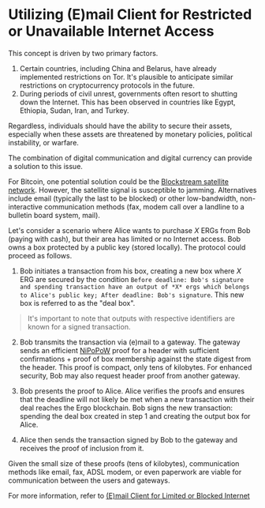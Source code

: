 # Utilizing (E)mail Client for Restricted or Unavailable Internet Access

This concept is driven by two primary factors.

1. Certain countries, including China and Belarus, have already implemented restrictions on Tor. It's plausible to anticipate similar restrictions on cryptocurrency protocols in the future.
2. During periods of civil unrest, governments often resort to shutting down the Internet. This has been observed in countries like Egypt, Ethiopia, Sudan, Iran, and Turkey.

Regardless, individuals should have the ability to secure their assets, especially when these assets are threatened by monetary policies, political instability, or warfare.

The combination of digital communication and digital currency can provide a solution to this issue.

For Bitcoin, one potential solution could be the [Blockstream satellite network](https://blockstream.com/satellite/). However, the satellite signal is susceptible to jamming. Alternatives include email (typically the last to be blocked) or other low-bandwidth, non-interactive communication methods (fax, modem call over a landline to a bulletin board system, mail).

Let's consider a scenario where Alice wants to purchase *X* ERGs from Bob (paying with cash), but their area has limited or no Internet access. Bob owns a box protected by a public key (stored locally). The protocol could proceed as follows.

1. Bob initiates a transaction from his box, creating a new box where *X* ERG are secured by the condition `Before deadline: Bob's signature and spending transaction have an output of *X* ergs which belongs to Alice's public key; After deadline: Bob's signature`. This new box is referred to as the "deal box".

> It's important to note that outputs with respective identifiers are known for a signed transaction.

2. Bob transmits the transaction via (e)mail to a gateway. The gateway sends an efficient [NiPoPoW](https://NIPoPoWs.com/) proof for a header with sufficient confirmations + proof of box membership against the state digest from the header. This proof is compact, only tens of kilobytes. For enhanced security, Bob may also request header proof from another gateway.

3. Bob presents the proof to Alice. Alice verifies the proofs and ensures that the deadline will not likely be met when a new transaction with their deal reaches the Ergo blockchain. Bob signs the new transaction: spending the deal box created in step 1 and creating the output box for Alice.

4. Alice then sends the transaction signed by Bob to the gateway and receives the proof of inclusion from it.

Given the small size of these proofs (tens of kilobytes), communication methods like email, fax, ADSL modem, or even paperwork are viable for communication between the users and gateways.

For more information, refer to [(E)mail Client for Limited or Blocked Internet](https://www.ergoforum.org/t/e-mail-client-for-limited-or-blocked-internet/134)
